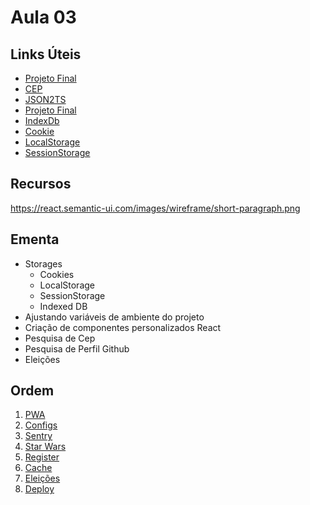 # Aula 03

## Links Úteis

* [Projeto Final](https://github.com/juninmd/unifacef-react-typescript)
* [CEP](https://www.republicavirtual.com.br/cep/exemplos.php)
* [JSON2TS](http://www.json2ts.com/)
* [Projeto Final](https://github.com/juninmd/unifacef-react-typescript)
* [IndexDb](https://developer.mozilla.org/pt-BR/docs/Web/API/IndexedDB_API)
* [Cookie](https://developer.mozilla.org/pt-BR/docs/Web/HTTP/Headers/Cookie)
* [LocalStorage](https://developer.mozilla.org/pt-BR/docs/Web/API/Window/Window.localStorage)
* [SessionStorage](https://developer.mozilla.org/en-US/docs/Web/API/Window/sessionStorage)

## Recursos

<https://react.semantic-ui.com/images/wireframe/short-paragraph.png>

## Ementa
* Storages
  * Cookies
  * LocalStorage
  * SessionStorage
  * Indexed DB
* Ajustando variáveis de ambiente do projeto
* Criação de componentes personalizados React
* Pesquisa de Cep
* Pesquisa de Perfil Github
* Eleições

## Ordem

  1. [PWA](./01-pwa.md)
  2. [Configs](./02-configs.md)
  3. [Sentry](./03-sentry.md)
  4. [Star Wars](./04-star-wars.md)
  5. [Register](./05-register.md)
  6. [Cache](./06-cache.md)
  7. [Eleições](./07-eleicoes.md)
  8. [Deploy](./08-deploy.md)
